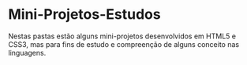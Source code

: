 # Mini-Projetos-Estudos
Nestas pastas estão alguns mini-projetos desenvolvidos em HTML5 e CSS3,
mas para fins de estudo e compreenção de alguns conceito nas linguagens.
